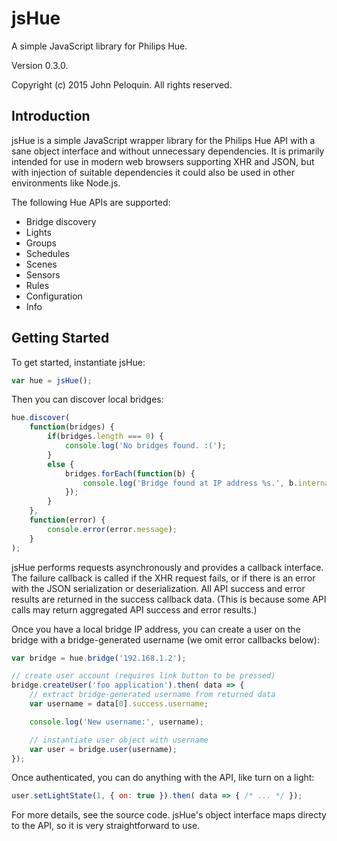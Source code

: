 # jsHue

A simple JavaScript library for Philips Hue.

Version 0.3.0.

Copyright (c) 2015 John Peloquin. All rights reserved.

## Introduction

jsHue is a simple JavaScript wrapper library for the Philips Hue API with a sane
object interface and without unnecessary dependencies. It is primarily intended
for use in modern web browsers supporting XHR and JSON, but with injection of
suitable dependencies it could also be used in other environments like Node.js.

The following Hue APIs are supported:
- Bridge discovery
- Lights
- Groups
- Schedules
- Scenes
- Sensors
- Rules
- Configuration
- Info

## Getting Started

To get started, instantiate jsHue:

```js
var hue = jsHue();
```

Then you can discover local bridges:

```js
hue.discover(
    function(bridges) {
        if(bridges.length === 0) {
            console.log('No bridges found. :(');
        }
        else {
            bridges.forEach(function(b) {
                console.log('Bridge found at IP address %s.', b.internalipaddress);
            });
        }
    },
    function(error) {
        console.error(error.message);
    }
);
```

jsHue performs requests asynchronously and provides a callback interface. The
failure callback is called if the XHR request fails, or if there is an error with
the JSON serialization or deserialization. All API success and error results are
returned in the success callback data. (This is because some API calls may return
aggregated API success and error results.)

Once you have a local bridge IP address, you can create a user on the bridge with
a bridge-generated username (we omit error callbacks below):

```js
var bridge = hue.bridge('192.168.1.2');

// create user account (requires link button to be pressed)
bridge.createUser('foo application').then( data => {
    // extract bridge-generated username from returned data
    var username = data[0].success.username;

    console.log('New username:', username);

    // instantiate user object with username
    var user = bridge.user(username);
});
```

Once authenticated, you can do anything with the API, like turn on a light:

```js
user.setLightState(1, { on: true }).then( data => { /* ... */ });
```

For more details, see the source code. jsHue's object interface maps directy to
the API, so it is very straightforward to use.
